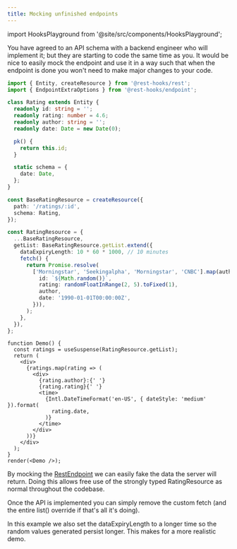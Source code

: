 ```yaml
---
title: Mocking unfinished endpoints
---
```


import HooksPlayground from '@site/src/components/HooksPlayground';

You have agreed to an API schema with a backend engineer who will implement it;
but they are starting to code the same time as you. It would be nice to easily
mock the endpoint and use it in a way such that when the endpoint is done
you won't need to make major changes to your code.

<HooksPlayground>

```typescript title="api/Rating.ts"
import { Entity, createResource } from '@rest-hooks/rest';
import { EndpointExtraOptions } from '@rest-hooks/endpoint';

class Rating extends Entity {
  readonly id: string = '';
  readonly rating: number = 4.6;
  readonly author: string = '';
  readonly date: Date = new Date(0);

  pk() {
    return this.id;
  }

  static schema = {
    date: Date,
  };
}

const BaseRatingResource = createResource({
  path: '/ratings/:id',
  schema: Rating,
});

const RatingResource = {
  ...BaseRatingResource,
  getList: BaseRatingResource.getList.extend({
    dataExpiryLength: 10 * 60 * 1000, // 10 minutes
    fetch() {
      return Promise.resolve(
        ['Morningstar', 'Seekingalpha', 'Morningstar', 'CNBC'].map(author => ({
          id: `${Math.random()}`,
          rating: randomFloatInRange(2, 5).toFixed(1),
          author,
          date: '1990-01-01T00:00:00Z',
        })),
      );
    },
  }),
};
```

```tsx title="Demo.tsx" collapsed
function Demo() {
  const ratings = useSuspense(RatingResource.getList);
  return (
    <div>
      {ratings.map(rating => (
        <div>
          {rating.author}:{' '}
          {rating.rating}{' '}
          <time>
            {Intl.DateTimeFormat('en-US', { dateStyle: 'medium' }).format(
              rating.date,
            )}
          </time>
        </div>
      ))}
    </div>
  );
}
render(<Demo />);
```

</HooksPlayground>

By mocking the
[RestEndpoint](../api/RestEndpoint.md) we can easily fake the data the server will return. Doing
this allows free use of the strongly typed RatingResource as normal throughout the codebase.

Once the API is implemented you can simply remove the custom fetch (and the entire list()
override if that's all it's doing).

In this example we also set the dataExpiryLength to a longer time so the random values generated
persist longer. This makes for a more realistic demo.
